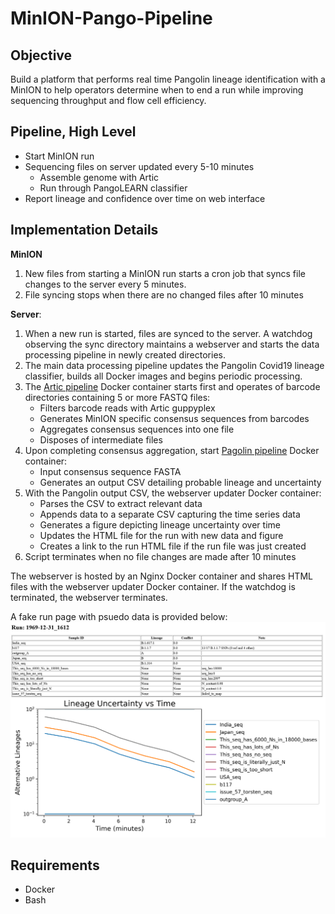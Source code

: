 # MinION-Pango-Pipeline

## Objective
Build a platform that performs real time Pangolin lineage identification with a MinION to help operators determine when to end a run while improving sequencing throughput and flow cell efficiency.

## Pipeline, High Level
* Start MinION run  
* Sequencing files on server updated every 5-10 minutes 
    * Assemble genome with Artic 
    * Run through PangoLEARN classifier    
* Report lineage and confidence over time on web interface

## Implementation Details
**MinION**
1. New files from starting a MinION run starts a cron job that syncs file changes to the server every 5 minutes.
2. File syncing stops when there are no changed files after 10 minutes

**Server**:
1. When a new run is started, files are synced to the server. A watchdog observing the sync directory maintains a webserver and starts the data processing pipeline in newly created directories.
2. The main data processing pipeline updates the Pangolin Covid19 lineage classifier, builds all Docker images and begins periodic processing.
2. The [Artic pipeline](https://artic.network/ncov-2019/ncov2019-bioinformatics-sop.html) Docker container starts first and operates of barcode directories containing 5 or more FASTQ files:
	* Filters barcode reads with Artic guppyplex
	* Generates MinION specific consensus sequences from barcodes
	* Aggregates consensus sequences into one file
	* Disposes of intermediate files
3. Upon completing consensus aggregation, start [Pagolin pipeline](https://cov-lineages.org/pangolin_docs/usage.html) Docker container:
	* Input consensus sequence FASTA
	* Generates an output CSV detailing probable lineage and uncertainty
4. With the Pangolin output CSV, the webserver updater Docker container:
	* Parses the CSV to extract relevant data
	* Appends data to a separate CSV capturing the time series data
	* Generates a figure depicting lineage uncertainty over time
	* Updates the HTML file for the run with new data and figure
	* Creates a link to the run HTML file if the run file was just created
5. Script terminates when no file changes are made after 10 minutes

The webserver is hosted by an Nginx Docker container and shares HTML files with the webserver updater Docker container. If the watchdog is terminated, the webserver terminates.

A fake run page with psuedo data is provided below:
![Fake run page](./webserver/example_files/Example_RunPage.png)

## Requirements
* Docker
* Bash